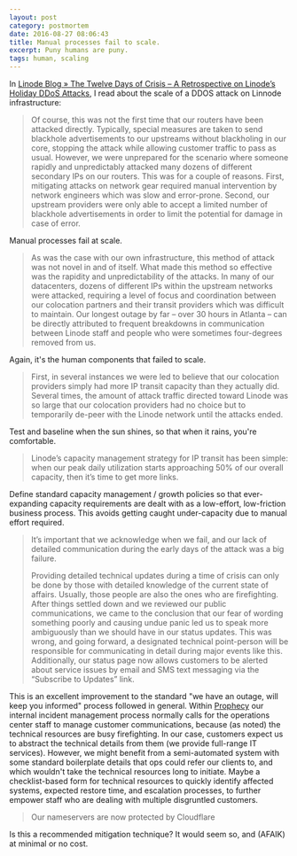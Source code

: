 ```yaml
---
layout: post
category: postmortem
date: 2016-08-27 08:06:43
title: Manual processes fail to scale. 
excerpt: Puny humans are puny.
tags: human, scaling
---
```

In [Linode Blog » The Twelve Days of Crisis – A Retrospective on Linode’s Holiday DDoS Attacks](https://blog.linode.com/2016/01/29/christmas-ddos-retrospective/), I read about the scale of a DDOS attack on Linnode infrastructure:

> Of course, this was not the first time that our routers have been attacked directly. Typically, special measures are taken to send blackhole advertisements to our upstreams without blackholing in our core, stopping the attack while allowing customer traffic to pass as usual. However, we were unprepared for the scenario where someone rapidly and unpredictably attacked many dozens of different secondary IPs on our routers. This was for a couple of reasons. First, mitigating attacks on network gear required manual intervention by network engineers which was slow and error-prone. Second, our upstream providers were only able to accept a limited number of blackhole advertisements in order to limit the potential for damage in case of error.

Manual processes fail at scale.

> As was the case with our own infrastructure, this method of attack was not novel in and of itself. What made this method so effective was the rapidity and unpredictability of the attacks. In many of our datacenters, dozens of different IPs within the upstream networks were attacked, requiring a level of focus and coordination between our colocation partners and their transit providers which was difficult to maintain. Our longest outage by far – over 30 hours in Atlanta – can be directly attributed to frequent breakdowns in communication between Linode staff and people who were sometimes four-degrees removed from us.

Again, it's the human components that failed to scale.

> First, in several instances we were led to believe that our colocation providers simply had more IP transit capacity than they actually did. Several times, the amount of attack traffic directed toward Linode was so large that our colocation providers had no choice but to temporarily de-peer with the Linode network until the attacks ended.

Test and baseline when the sun shines, so that when it rains, you're comfortable.

> Linode’s capacity management strategy for IP transit has been simple: when our peak daily utilization starts approaching 50% of our overall capacity, then it’s time to get more links.

Define standard capacity management / growth policies so that ever-expanding capacity requirements are dealt with as a low-effort, low-friction business process. This avoids getting caught under-capacity due to manual effort required.

> It’s important that we acknowledge when we fail, and our lack of detailed communication during the early days of the attack was a big failure.
> 
> Providing detailed technical updates during a time of crisis can only be done by those with detailed knowledge of the current state of affairs. Usually, those people are also the ones who are firefighting. After things settled down and we reviewed our public communications, we came to the conclusion that our fear of wording something poorly and causing undue panic led us to speak more ambiguously than we should have in our status updates. This was wrong, and going forward, a designated technical point-person will be responsible for communicating in detail during major events like this. Additionally, our status page now allows customers to be alerted about service issues by email and SMS text messaging via the “Subscribe to Updates” link.

This is an excellent improvement to the standard "we have an outage, will keep you informed" process followed in general. Within [Prophecy](http://www.prophecy.net.nz) our internal incident management process normally calls for the operations center staff to manage customer communications, because (as noted) the technical resources are busy firefighting. In our case, customers expect us to abstract the technical details from them (we provide full-range IT services). However, we might benefit from a semi-automated system with some standard boilerplate details that ops could refer our clients to, and which wouldn't take the technical resources long to initiate. Maybe a checklist-based form for technical resources to quickly identify affected systems, expected restore time, and escalation processes, to further empower staff who are dealing with multiple disgruntled customers.

> Our nameservers are now protected by Cloudflare

Is this a recommended mitigation technique? It would seem so, and (AFAIK) at minimal or no cost.